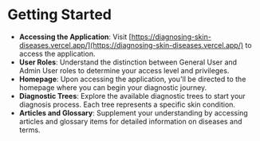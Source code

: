 # Getting Started

- **Accessing the Application**: Visit [https://diagnosing-skin-diseases.vercel.app/](https://diagnosing-skin-diseases.vercel.app/) to access the application.
- **User Roles**: Understand the distinction between General User and Admin User roles to determine your access level and privileges.
- **Homepage**: Upon accessing the application, you'll be directed to the homepage where you can begin your diagnostic journey.
- **Diagnostic Trees**: Explore the available diagnostic trees to start your diagnosis process. Each tree represents a specific skin condition.
- **Articles and Glossary**: Supplement your understanding by accessing articles and glossary items for detailed information on diseases and terms.
